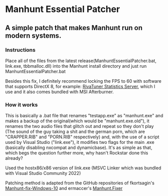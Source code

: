# Manhunt Essential Patcher

## A simple patch that makes Manhunt run on modern systems.

### Instructions

Place all of the files from the latest release(ManhuntEssentialPatcher.bat, link.exe, tbbmalloc.dll) into the Manhunt install directory and just run ManhuntEssentialPatcher.bat

Besides this fix, I definitely recommend locking the FPS to 60 with software that supports DirectX 8, for example: [RivaTuner Statistics Server](https://www.guru3d.com/files-details/rtss-rivatuner-statistics-server-download.html), which I use and it also comes bundled with MSI Afterburner.

### How it works
This is basically a .bat file that renames "testapp.exe" as "manhunt.exe" and makes a backup of the original(which would be "manhunt.exe.old"), it renames the two audio files that glitch out and repeat so they don't play (The sound of the guy taking a shit and the german porn, which are "CRAPPER.RIB" and "PORN.RIB" respectively) and, with the use of a script used by Visual Studio ("link.exe"), it modifies two flags for the main .exe (basically disabling nxcompat and dynamicbase). It's as simple as that, which begs the question further more, why hasn't Rockstar done this already?

Used the hostx86/x86 version of link.exe (MSVC Linker which was bundled with Visual Studio Community 2022)

Patching method is adapted from the GitHub repositories of fkortsagin's [Manhunt-fix-Windows-10](https://github.com/fkortsagin/Manhunt-fix-Windows-10) and ermaccer's [Manhunt.Fixer](https://github.com/ermaccer/Manhunt.Fixer)